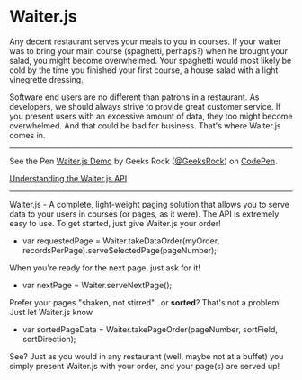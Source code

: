 # Waiter.js

Any decent restaurant serves your meals to you in courses. If your waiter was to bring your main course (spaghetti, perhaps?) when he brought your salad, you might become overwhelmed. Your spaghetti would most likely be cold by the time you finished your first course, a house salad with a light vinegrette dressing.

Software end users are no different than patrons in a restaurant. As developers, we should always strive to provide great customer service. If you present users with an excessive amount of data, they too might become overwhelmed. And that could be bad for business. That's where Waiter.js comes in.
***
<p data-height="268" data-theme-id="11599" data-slug-hash="jWKYbE" data-default-tab="result" data-user="GeeksRock" data-preview="true" class='codepen'>See the Pen <a href='http://codepen.io/GeeksRock/pen/jWKYbE/'>Waiter.js Demo</a> by Geeks Rock (<a href='http://codepen.io/GeeksRock'>@GeeksRock</a>) on <a href='http://codepen.io'>CodePen</a>.</p>
<script async src="//assets.codepen.io/assets/embed/ei.js"></script>   

[Understanding the Waiter.js API](https://github.com/GeeksRock/Waiter.js/wiki/Understanding-the-Waiter.js-API)
***

Waiter.js - A complete, light-weight paging solution that allows you to serve data to your users in courses (or pages, as it were). The API is extremely easy to use. To get started, just give Waiter.js your order! 

  + var requestedPage = Waiter.takeDataOrder(myOrder, recordsPerPage).serveSelectedPage(pageNumber);⋅

When you're ready for the next page, just ask for it! 

  + var nextPage = Waiter.serveNextPage();

Prefer your pages "shaken, not stirred"...or **sorted**? That's not a problem! Just let Waiter.js know. 

  + var sortedPageData = Waiter.takePageOrder(pageNumber, sortField, sortDirection);

See? Just as you would in any restaurant (well, maybe not at a buffet) you simply present Waiter.js with your order, and your page(s) are served up!
